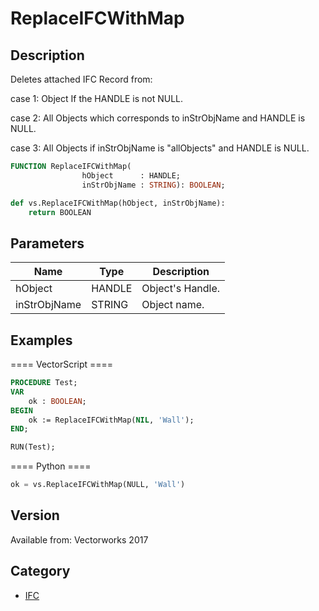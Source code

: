# ReplaceIFCWithMap

## Description
Deletes attached IFC Record from:

case 1: Object If the HANDLE is not NULL.

case 2: All Objects which corresponds to inStrObjName and HANDLE is NULL.

case 3: All Objects if inStrObjName is "allObjects" and HANDLE is NULL.

```pascal
FUNCTION ReplaceIFCWithMap(
				hObject      : HANDLE;
				inStrObjName : STRING): BOOLEAN;
```

```python
def vs.ReplaceIFCWithMap(hObject, inStrObjName):
    return BOOLEAN
```

## Parameters
|Name|Type|Description|
|---|---|---|
|hObject|HANDLE|Object's Handle.|
|inStrObjName|STRING|Object name.|

## Examples
==== VectorScript ====
```pascal
PROCEDURE Test;
VAR
	ok : BOOLEAN;
BEGIN
	ok := ReplaceIFCWithMap(NIL, 'Wall');
END;

RUN(Test);
```
==== Python ====
```python
ok = vs.ReplaceIFCWithMap(NULL, 'Wall')
```

## Version
Available from: Vectorworks 2017

## Category
* [IFC](../Categories/IFC.md)
